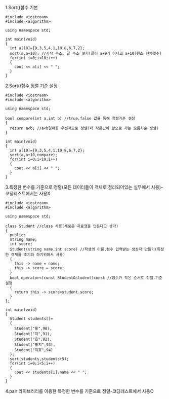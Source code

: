 1.Sort()함수 기본

    #include <iostream>
    #include <algorithm>

    using namespace std;

    int main(void)
    {
      int a[10]={9,3,5,4,1,10,8,6,7,2};
      sort(a,a+10); //시작 주소, 끝 주소 넣기(끝이 a+9가 아니고 a+10(원소 전체갯수)
      for(int i=0;i<10;i++)
      {
        cout << a[i] << " ";
      }
    }
   

2.Sort()함수 정렬 기준 설정

    #include <iostream>
    #include <algorithm>

    using namespace std;

    bool compare(int a,int b) //true,false 값을 통해 정렬기준 설정
    {
      return a<b; //a<b일때를 우선적으로 정렬(더 작은값이 앞으로 가는 오름차순 정렬)
    }

    int main(void)
    {
      int a[10]={9,3,5,4,1,10,8,6,7,2};
      sort(a,a+10,compare);
      for(int i=0;i<10;i++)
      {
        cout << a[i] << " ";
      }
    }
    
    
3.특정한 변수를 기준으로 정렬(모든 데이터들이 객체로 정리되어있는 실무에서 사용)-코딩테스트에서는 사용X

    #include <iostream>
    #include <algorithm>

    using namespace std;

    class Student //class 사용(새로운 자료형을 만든다고 생각)
    {
      public:
      string name;
      int score;
      Student(string name,int score) //학생의 이름,점수 입력받는 생성자 만들기(특정한 객체를 초기화 하기위해서 사용)
      {
        this -> name = name;
        this -> score = score;
      }
      bool operator<(const Student&student)const //점수가 작은 순서로 정렬 기준 설정
      {
        return this -> score<student.score;
      }
    };

    int main(void)
    {
      Student students[]=
      {
        Student("홍",90),
        Student("지",91),
        Student("호",92),
        Student("홍지",93),
        Student("지호",94)
      };
      sort(students,students+5);
      for(int i=0;i<5;i++)
      {
        cout << students[i].name << " ";
      }
    }


4.pair 라이브러리를 이용한 특정한 변수를 기준으로 정렬-코딩테스트에서 사용O



